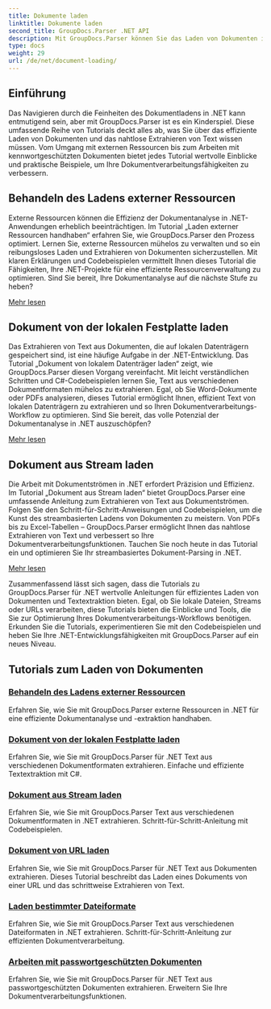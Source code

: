 ```yaml
---
title: Dokumente laden
linktitle: Dokumente laden
second_title: GroupDocs.Parser .NET API
description: Mit GroupDocs.Parser können Sie das Laden von Dokumenten in .NET effizient bewältigen. Erfahren Sie, wie Sie Text von lokalen Datenträgern, Streams, URLs und mehr extrahieren.
type: docs
weight: 29
url: /de/net/document-loading/
---
```

## Einführung

Das Navigieren durch die Feinheiten des Dokumentladens in .NET kann entmutigend sein, aber mit GroupDocs.Parser ist es ein Kinderspiel. Diese umfassende Reihe von Tutorials deckt alles ab, was Sie über das effiziente Laden von Dokumenten und das nahtlose Extrahieren von Text wissen müssen. Vom Umgang mit externen Ressourcen bis zum Arbeiten mit kennwortgeschützten Dokumenten bietet jedes Tutorial wertvolle Einblicke und praktische Beispiele, um Ihre Dokumentverarbeitungsfähigkeiten zu verbessern.

## Behandeln des Ladens externer Ressourcen

Externe Ressourcen können die Effizienz der Dokumentanalyse in .NET-Anwendungen erheblich beeinträchtigen. Im Tutorial „Laden externer Ressourcen handhaben“ erfahren Sie, wie GroupDocs.Parser den Prozess optimiert. Lernen Sie, externe Ressourcen mühelos zu verwalten und so ein reibungsloses Laden und Extrahieren von Dokumenten sicherzustellen. Mit klaren Erklärungen und Codebeispielen vermittelt Ihnen dieses Tutorial die Fähigkeiten, Ihre .NET-Projekte für eine effiziente Ressourcenverwaltung zu optimieren. Sind Sie bereit, Ihre Dokumentanalyse auf die nächste Stufe zu heben?

[Mehr lesen](./handling-loading-of-external-resources/)

## Dokument von der lokalen Festplatte laden

Das Extrahieren von Text aus Dokumenten, die auf lokalen Datenträgern gespeichert sind, ist eine häufige Aufgabe in der .NET-Entwicklung. Das Tutorial „Dokument von lokalem Datenträger laden“ zeigt, wie GroupDocs.Parser diesen Vorgang vereinfacht. Mit leicht verständlichen Schritten und C#-Codebeispielen lernen Sie, Text aus verschiedenen Dokumentformaten mühelos zu extrahieren. Egal, ob Sie Word-Dokumente oder PDFs analysieren, dieses Tutorial ermöglicht Ihnen, effizient Text von lokalen Datenträgern zu extrahieren und so Ihren Dokumentverarbeitungs-Workflow zu optimieren. Sind Sie bereit, das volle Potenzial der Dokumentanalyse in .NET auszuschöpfen?

[Mehr lesen](./load-document-from-local-disk/)

## Dokument aus Stream laden

Die Arbeit mit Dokumentströmen in .NET erfordert Präzision und Effizienz. Im Tutorial „Dokument aus Stream laden“ bietet GroupDocs.Parser eine umfassende Anleitung zum Extrahieren von Text aus Dokumentströmen. Folgen Sie den Schritt-für-Schritt-Anweisungen und Codebeispielen, um die Kunst des streambasierten Ladens von Dokumenten zu meistern. Von PDFs bis zu Excel-Tabellen – GroupDocs.Parser ermöglicht Ihnen das nahtlose Extrahieren von Text und verbessert so Ihre Dokumentverarbeitungsfunktionen. Tauchen Sie noch heute in das Tutorial ein und optimieren Sie Ihr streambasiertes Dokument-Parsing in .NET.

[Mehr lesen](./load-document-from-stream/)

Zusammenfassend lässt sich sagen, dass die Tutorials zu GroupDocs.Parser für .NET wertvolle Anleitungen für effizientes Laden von Dokumenten und Textextraktion bieten. Egal, ob Sie lokale Dateien, Streams oder URLs verarbeiten, diese Tutorials bieten die Einblicke und Tools, die Sie zur Optimierung Ihres Dokumentverarbeitungs-Workflows benötigen. Erkunden Sie die Tutorials, experimentieren Sie mit den Codebeispielen und heben Sie Ihre .NET-Entwicklungsfähigkeiten mit GroupDocs.Parser auf ein neues Niveau.

## Tutorials zum Laden von Dokumenten
### [Behandeln des Ladens externer Ressourcen](./handling-loading-of-external-resources/)
Erfahren Sie, wie Sie mit GroupDocs.Parser externe Ressourcen in .NET für eine effiziente Dokumentanalyse und -extraktion handhaben.
### [Dokument von der lokalen Festplatte laden](./load-document-from-local-disk/)
Erfahren Sie, wie Sie mit GroupDocs.Parser für .NET Text aus verschiedenen Dokumentformaten extrahieren. Einfache und effiziente Textextraktion mit C#.
### [Dokument aus Stream laden](./load-document-from-stream/)
Erfahren Sie, wie Sie mit GroupDocs.Parser Text aus verschiedenen Dokumentformaten in .NET extrahieren. Schritt-für-Schritt-Anleitung mit Codebeispielen.
### [Dokument von URL laden](./load-document-from-url/)
Erfahren Sie, wie Sie mit GroupDocs.Parser für .NET Text aus Dokumenten extrahieren. Dieses Tutorial beschreibt das Laden eines Dokuments von einer URL und das schrittweise Extrahieren von Text.
### [Laden bestimmter Dateiformate](./loading-specific-file-formats/)
Erfahren Sie, wie Sie mit GroupDocs.Parser Text aus verschiedenen Dateiformaten in .NET extrahieren. Schritt-für-Schritt-Anleitung zur effizienten Dokumentverarbeitung.
### [Arbeiten mit passwortgeschützten Dokumenten](./working-with-password-protected-documents/)
Erfahren Sie, wie Sie mit GroupDocs.Parser für .NET Text aus passwortgeschützten Dokumenten extrahieren. Erweitern Sie Ihre Dokumentverarbeitungsfunktionen.